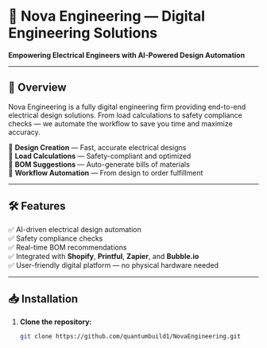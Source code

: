 # 🚀 Nova Engineering — Digital Engineering Solutions  

**Empowering Electrical Engineers with AI-Powered Design Automation**  

---

## 📌 Overview  

Nova Engineering is a fully digital engineering firm providing end-to-end electrical design solutions. From load calculations to safety compliance checks — we automate the workflow to save you time and maximize accuracy.  

🔹 **Design Creation** — Fast, accurate electrical designs  
🔹 **Load Calculations** — Safety-compliant and optimized  
🔹 **BOM Suggestions** — Auto-generate bills of materials  
🔹 **Workflow Automation** — From design to order fulfillment  

---

## 🛠️ Features  

✅ AI-driven electrical design automation  
✅ Safety compliance checks  
✅ Real-time BOM recommendations  
✅ Integrated with **Shopify**, **Printful**, **Zapier**, and **Bubble.io**  
✅ User-friendly digital platform — no physical hardware needed  

---

## 📥 Installation  

1. **Clone the repository:**  
   ```bash
   git clone https://github.com/quantumbuild1/NovaEngineering.git
